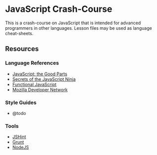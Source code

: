 JavaScript Crash-Course
=======================
This is a crash-course on JavaScript that is intended for advanced programmers
in other languages. Lesson files may be used as language cheat-sheets.

Resources
---------
### Language References ###
- [JavaScript: the Good Parts][1]
- [Secrets of the JavaScript Ninja][3]
- [Functional JavaScript][4]
- [Mozilla Developer Network][2]

### Style Guides ###
- @todo

### Tools ###
- [JSHint][5]
- [Grunt][6]
- [NodeJS][7]

[1]: http://www.amazon.com/JavaScript-Good-Parts-Douglas-Crockford/dp/0596517742
[2]: https://developer.mozilla.org/en-US/docs/Web/JavaScript
[3]: http://www.amazon.com/Secrets-JavaScript-Ninja-John-Resig/dp/193398869X/ref=sr_1_1?s=books&ie=UTF8&qid=1381957741&sr=1-1&keywords=javascript+ninja
[4]: http://www.amazon.com/Functional-JavaScript-Introducing-Programming-Underscore-js/dp/1449360726/ref=sr_1_1?s=books&ie=UTF8&qid=1381957781&sr=1-1&keywords=functional+javascript
[5]: http://www.jshint.com/
[6]: http://gruntjs.com/
[7]: http://nodejs.org/
